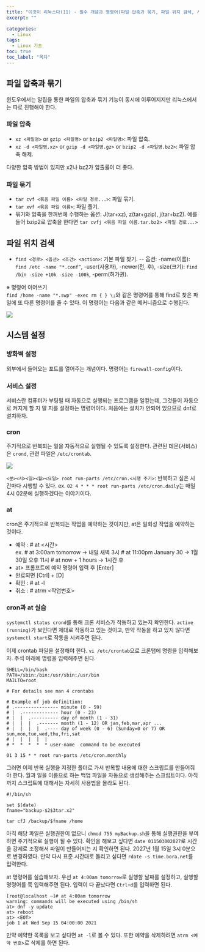 ```yaml
---
title: "이것이 리눅스다(11) - 필수 개념과 명령어(파일 압축과 묶기, 파일 위치 검색, 시스템 설정, CRON과 AT)"
excerpt: ""

categories:
  - Linux
tags:
  - Linux 기초
toc: true
toc_label: "목차"
---
```


## 파일 압축과 묶기

윈도우에서는 알집을 통한 파일의 압축과 묶기 기능이 동시에 이루어지지만 리눅스에서는 따로 진행해야 한다.

### 파일 압축

- `xz <파일명>` or `gzip <파일명>` or `bzip2 <파일명>`: 파일 압축.
- `xz -d <파일명.xz>` or `gzip -d <파일명.gz>` or `bzip2 -d <파일명.bz2>`: 파일 압축 해제.

다양한 압축 방법이 있지만 x2나 bz2가 압출률이 더 좋다. 

### 파일 묶기

- `tar cvf <묶음 파일 이름> <파일 경로...>`: 파일 묶기.
- `tar xvf <묶음 파일 이름>`: 파일 풀기.
- 묶기와 압축을 한꺼번에 수행하는 옵션: J(tar+xz), z(tar+gzip), j(tar+bz2). 예를 들어 bzip2로 압축을 한다면 `tar cvfj <묶음 파일 이름.tar.bz2> <파일 경로...>`

## 파일 위치 검색

- `find <경로> <옵션> <조건> <action>`: 기본 파일 찾기. 
-- 옵션: -name(이름): `find /etc -name "*.conf“`, -user(사용자), -newer(전, 후), -size(크기): `find /bin -size +10k -size -100k`, -perm(허가권).

※ 명령어 이어쓰기  
`find /home -name "*.swp" -exec rm { } \;`와 같은 명령어를 통해 find로 찾은 파일에 또 다른 명령어를 줄 수 있다. 이 명령어는 다음과 같은 메커니즘으로 수행된다.

<img src="https://drive.google.com/uc?export=view&id=1vIzy4i1tUxqnhLnjN6cyteN3FHelMadE">

## 시스템 설정

### 방화벽 설정

외부에서 들어오는 포트를 열어주는 개념이다. 명령어는 `firewall-config`이다.

### 서비스 설정

서비스란 컴퓨터가 부팅될 때 자동으로 실행되는 프로그램을 일컫는데, 그것들이 자동으로 켜지게 할 지 말 지를 설정하는 명령어이다. 처음에는 설치가 안되어 있으므로 dnf로 설치하자.

### cron

주기적으로 반복되는 일을 자동적으로 실행될 수 있도록 설정한다. 관련된 데몬(서비스)은 `crond`, 관련 파일은 `/etc/crontab`. 

<img src="https://drive.google.com/uc?export=view&id=1zJdivT9ZAL8-nYKcT4hapIyUx4Ql6vvJ">

`<분><시><일><월><요일> root run-parts /etc/cron.<시행 주기>`: 반복하고 싶은 시간마다 시행할 수 있다. ex. `02 4 * * * root run-parts /etc/cron.daily`는 매일 4시 02분에 실행하겠다는 이야기이다. 

### at

cron은 주기적으로 반복되는 작업을 예약하는 것이지만, at은 일회성 작업을 예약하는 것이다. 

- 예약 : # at <시간>  
ex. # at 3:00am tomorrow → 내일 새벽 3시 # at 11:00pm January 30 → 1월 30일 오후 11시 # at now + 1 hours → 1시간 후  
- at> 프롬프트에 예약 명령어 입력 후 [Enter]
- 완료되면 [Ctrl] + [D]
- 확인 : # at -l
- 취소 : # atrm <작업번호>

### cron과 at 실습

`systemctl status crond`를 통해 크론 서비스가 작동하고 있는지 확인한다. `active (running)`가 보인다면 제대로 작동하고 있는 것이고, 만약 작동을 하고 있지 않다면 `systemctl start`로 작동을 시켜주면 된다. 

이제 crontab 파일을 설정해야 한다. `vi /etc/crontab`으로 크론탭에 명령을 입력해보자. 주석 아래에 명령을 입력해주면 된다. 

```
SHELL=/bin/bash
PATH=/sbin:/bin:/usr/sbin:/usr/bin
MAILTO=root

# For details see man 4 crontabs

# Example of job definition:
# .---------------- minute (0 - 59)
# |  .------------- hour (0 - 23)
# |  |  .---------- day of month (1 - 31)
# |  |  |  .------- month (1 - 12) OR jan,feb,mar,apr ...
# |  |  |  |  .---- day of week (0 - 6) (Sunday=0 or 7) OR sun,mon,tue,wed,thu,fri,sat
# |  |  |  |  |
# *  *  *  *  * user-name  command to be executed

01 3 15 * * root run-parts /etc/cron.monthly
```

그러면 이제 반복 실행을 지정한 폴더로 가서 반복할 내용에 대한 스크립트를 만들어줘야 한다. 월과 일을 이름으로 하는 백업 파일을 자동으로 생성해주는 스크립트이다. 아직까지 스크립트에 대해서는 자세히 사용법을 몰라도 된다. 

```
#!/bin/sh

set $(date)
fname="backup-$2$3tar.x2"

tar cfJ /backup/$fname /home
```

아직 해당 파일은 실행권한이 없으니 
`chmod 755 myBackup.sh`을 통해 실행권한을 부여하면 주기적으로 실행이 될 수 있다. 확인을 해보고 싶다면 `date 011503002027`로 시간을 강제로 조정해서 파일이 만들어지는 지 확인하면 된다. 2027년 1월 15일 3시 0분으로 변경하였다. 만약 다시 표준 시간대로 돌리고 싶다면 `rdate -s time.bora.net`를 입력한다. 

at 명령어를 실습해보자. 우선 `at 4:00am tomorrow`로 실행할 날짜를 설정하고, 실행할 명령어를 쭉 입력해주면 된다. 입력이 다 끝났다면 `Ctrl+d`를 입력하면 된다. 

```
[root@localhost ~]# at 4:00am tomorrow
warning: commands will be executed using /bin/sh
at> dnf -y update
at> reboot
at> <EOT>
job 1 at Wed Sep 15 04:00:00 2021
```

만약 예약한 목록을 보고 싶다면 `at -l`로 볼 수 있다. 또한 예약을 삭제하려면 `atrm <예약 번호>`로 삭제를 하면 된다. 